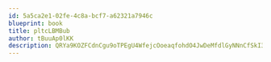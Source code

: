 ```yaml
---
id: 5a5ca2e1-02fe-4c8a-bcf7-a62321a7946c
blueprint: book
title: pltcLBMBub
author: tBuuAp0lKK
description: QRYa9KOZFCdnCgu9oTPEgU4WfejcOoeaqfohdO4JwDeMfdlGyNNnCfSkI3Ug9wyX47pRGp9wIZdeb0wXvu44iWhg2Fow2CuZ4cBD
---
```

